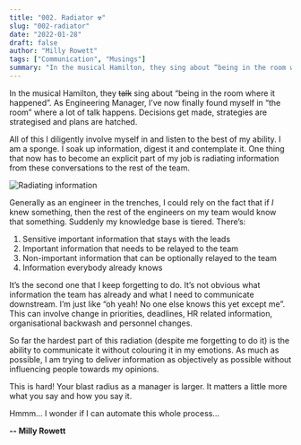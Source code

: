 ```yaml
---
title: "002. Radiator ☢️"
slug: "002-radiator"
date: "2022-01-28"
draft: false
author: "Milly Rowett"
tags: ["Communication", "Musings"]
summary: "In the musical Hamilton, they sing about “being in the room where it happened”. As Engineering Manager, I’ve now finally found myself in “the room” where a lot of talk happens. Decisions get made, strategies are strategised and plans are hatched..."
---
```


In the musical Hamilton, they ~~talk~~ sing about “being in the room where it happened”. As Engineering Manager, I’ve now finally found myself in “the room” where a lot of talk happens. Decisions get made, strategies are strategised and plans are hatched. 

All of this I diligently involve myself in and listen to the best of my ability. I am a sponge. I soak up information, digest it and contemplate it. One thing that now has to become an explicit part of my job is radiating information from these conversations to the rest of the team. 

![Radiating information](/images/radiatin.jpg)

Generally as an engineer in the trenches, I could rely on the fact that if *I* knew something, then the rest of the engineers on my team would know that something. Suddenly my knowledge base is tiered. There’s:

1. Sensitive important information that stays with the leads
2. Important information that needs to be relayed to the team
3. Non-important information that can be optionally relayed to the team
4. Information everybody already knows

It’s the second one that I keep forgetting to do. It’s not obvious what information the team has already and what I need to communicate downstream. I’m just like “oh yeah! No one else knows this yet except me”. This can involve change in priorities, deadlines, HR related information, organisational backwash and personnel changes. 

So far the hardest part of this radiation (despite me forgetting to do it) is the ability to communicate it without colouring it in my emotions. As much as possible, I am trying to deliver information as objectively as possible without influencing people towards my opinions. 

This is hard! Your blast radius as a manager is larger. It matters a little more what you say and how you say it.

Hmmm... I wonder if I can automate this whole process...

**-- Milly Rowett**
